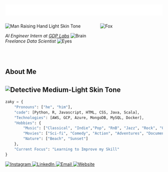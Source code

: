 # <img src="https://github.com/zashari/zashari/blob/f562adcc9dd8e4f340414f9a324a940d1fb3586d/assets/heading.svg" alt="Typing SVG" />
 <img src="https://raw.githubusercontent.com/Tarikul-Islam-Anik/Animated-Fluent-Emojis/master/Emojis/People%20with%20activities/Man%20Raising%20Hand%20Light%20Skin%20Tone.png" alt="Man Raising Hand Light Skin Tone" width="25" height="25" /> <img src="https://raw.githubusercontent.com/Tarikul-Islam-Anik/Animated-Fluent-Emojis/master/Emojis/Animals/Fox.png" alt="Fox" width="200" height="200" align="right" />



_AI Engineer Intern at [GDP Labs](https://www.gdplabs.id/)_ <img src="https://raw.githubusercontent.com/Tarikul-Islam-Anik/Animated-Fluent-Emojis/master/Emojis/Hand%20gestures/Brain.png" alt="Brain" width="25" height="25" /> <br>
_Freelance Data Scientist_ <img src="https://raw.githubusercontent.com/Tarikul-Islam-Anik/Animated-Fluent-Emojis/master/Emojis/Hand%20gestures/Eyes.png" alt="Eyes" width="25" height="25" />



<br><br>
## About Me <img src="https://raw.githubusercontent.com/Tarikul-Islam-Anik/Animated-Fluent-Emojis/master/Emojis/People%20with%20professions/Detective%20Medium-Light%20Skin%20Tone.png" alt="Detective Medium-Light Skin Tone" width="25" height="25" />
```python
zaky = {
    "Pronouns": ["he", "him"],
    "code": [Python, R, Javascript, HTML, CSS, Java, Scala],
    "Technologies": [AWS, GCP, Azure, MongoDB, MySQL, Docker],
    "Hobbies": {
        "Music": ["Classical", "Indie","Pop", "RnB", "Jazz", "Rock", "Old Songs"],
        "Movies": ["Sci-fi", "Comedy", "Action", "Adventures", "Documentary"],
        "Nature": ["Beach", "Sunset"]
    },
    "Current Focus": "Learning to Improve my Skill"
}
```
<p align="left">
  <a href="https://www.instagram.com/a.zakyashari">
    <img alt="Instagram" src="https://img.shields.io/static/v1?label=&message=a.zakyashari&color=E4405F&style=flat-square&logo=instagram&logoColor=white" />
  </a>
  <a href="https://www.linkedin.com/in/zaky-ashari-81143b217/">
    <img alt="LinkedIn" src="https://img.shields.io/static/v1?label=&message=zaky ashari&color=0077B5&style=flat-square&logo=linkedin&logoColor=white" />
  </a>
  <a href="mailto:izzat.zaky@gmail.com">
    <img alt="Email" src="https://img.shields.io/static/v1?label=&message=izzat.zaky@gmail.com&color=D14836&style=flat-square&logo=gmail&logoColor=white" />
  </a>
  <a href="http://www.zashari.me">
    <img alt="Website" src="https://img.shields.io/static/v1?label=&message=zashari.me&color=4285F4&style=flat-square&logo=google-chrome&logoColor=white" />
  </a>
</p>

